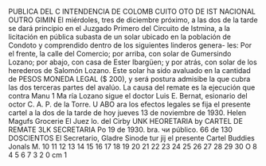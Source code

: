 PUBLICA
DEL C
INTENDENCIA
DE
COLOMB
CUITO
OTO DE IST
NACIONAL
OUTRO
GIMIN
El miérdoles, tres de diciembre próximo, a las dos de la tarde
se dará principio en el Juzgado Primero del Circuito de Istmina, a
la licitación en pública subasta de un solar ubicado en la población
de Condoto y comprendido dentro de los siguientes linderos genera-
les:
Por el frente, la calle del Comercio; por arriba, con solar
de Gumersindo Lozano; por abajo, con casa de Ester Ibargüen; y por
atrás, con solar de los herederos de Salomón Lozano.
Este solar ha sido avaluado en la cantidad de
PESOS MONEDA LEGAL ($ 200), y será postura admisibe la que cubra
las dos terceras partes del avalúo.
La causa del remate es la ejecución que contra Manu 1 Ma
ría Lozano sigue el doctor Luis E. Bernat, esionario del octor
C. A. P. de la Torre.
U
ABO
ara los efectos legales se fija el presente cartel a la
dos de la tarde de hoy jueves 13 de noviembre de 1930.
Helen Magufs
Grocerie
El Juez lo. del Cirby
UNK
HEORETARIA
by
CARTEL DE REMATE
3LK
SECRETARIA
Po
19 de 1930.
bra.
чи
público.
66
de 130
DOSCIENTOS
El Secretario,
Gladre Sinode
tur
jij el presente Cartel
Buddies
Jonals
M.
10 11 12 13 14 15 16 17 18 19 20 21 22 23 24 25 26 27 28 29 30
O
8
4 5 6 7
3
2
0 cm 1